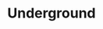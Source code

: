 ---
pid: RS59
title: Underground
location_transcription: Cobbs Creek Parkway
zipcode: '19082'
outside_phl: 'Upper Darby PA '
neighborhood: 
age: '34'
age_range: 30-39
instagram: 
image_file_name: RS_59.jpg
proposal_transcription: |-
  I want to build a billboard with this message, & install on the parkway across from the MOVE bombing location at 6200 Osage Ave:
  Billboard with //Our enemy has figured out how to keep you away from me. (personal cell phone Here)//
topic: History,MOVE,Social Justice
topic_summary: 0, 0, 0
type: Billboard
keywords_other: 
credit: Jermaine Ollivierre
image_labels: 
twitter: 
facebook: 
permalink: "/monuments/rs59/"
layout: item-page
---
